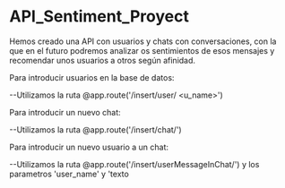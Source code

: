 # API_Sentiment_Proyect

Hemos creado una API con usuarios y chats con conversaciones, con la que en el futuro podremos analizar os sentimientos de esos mensajes y recomendar unos usuarios a otros según afinidad.

Para introducir usuarios en la base de datos: 

 --Utilizamos la ruta @app.route('/insert/user/ <u_name>')
 
Para introducir un nuevo chat:

 --Utilizamos la ruta @app.route('/insert/chat/<ChatName>')
  
Para introducir un nuevo usuario a un chat:

 --Utilizamos la ruta @app.route('/insert/userMessageInChat/<ChatID>') y los parametros 'user_name' y 'texto
  
